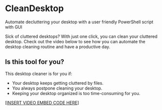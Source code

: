 # CleanDesktop
Automate decluttering your desktop with a user friendly PowerShell script with GUI

Sick of cluttered desktops? With just one click, you can clean your cluttered desktop. Check out the video below to see how you can automate the desktop cleaning routine and have a productive day.

## Is this tool for you?

This desktop cleaner is for you if:

- Your desktop keeps getting cluttered by files.
- You always postpone cleaning your desktop.
- Keeping your desktop organized is too time-consuming for you.

[[INSERT VIDEO EMBED CODE HERE]](https://user-images.githubusercontent.com/32555201/219354554-7d98155f-3570-4cbd-9828-4ee01c7c4607.mp4)

